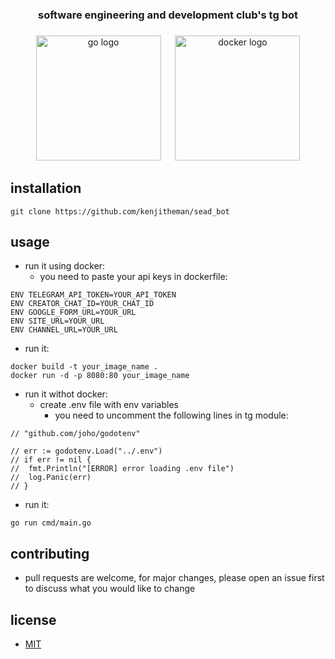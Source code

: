<h3 align="center">software engineering and development club's tg bot</h3>

###

<div align="center">
  <img src="https://cdn.jsdelivr.net/gh/devicons/devicon/icons/go/go-original.svg" height="200" alt="go logo"  />
  <img width="15" />
  <img src="https://cdn.jsdelivr.net/gh/devicons/devicon/icons/docker/docker-original.svg" height="200" alt="docker logo"  />
</div>

###

## installation

```
git clone https://github.com/kenjitheman/sead_bot
```

## usage

- run it using docker:
    - you need to paste your api keys in dockerfile:

```
ENV TELEGRAM_API_TOKEN=YOUR_API_TOKEN
ENV CREATOR_CHAT_ID=YOUR_CHAT_ID
ENV GOOGLE_FORM_URL=YOUR_URL
ENV SITE_URL=YOUR_URL
ENV CHANNEL_URL=YOUR_URL
```

- run it:

```
docker build -t your_image_name .
docker run -d -p 8080:80 your_image_name
```

- run it withot docker:
    - create .env file with env variables
        - you need to uncomment the following lines in tg module:

```
// "github.com/joho/godotenv"
```

```
// err := godotenv.Load("../.env")
// if err != nil {
// 	fmt.Println("[ERROR] error loading .env file")
// 	log.Panic(err)
// }
```

- run it:

```
go run cmd/main.go
```

## contributing

- pull requests are welcome, for major changes, please open an issue first to
  discuss what you would like to change

## license

- [MIT](https://choosealicense.com/licenses/mit)
